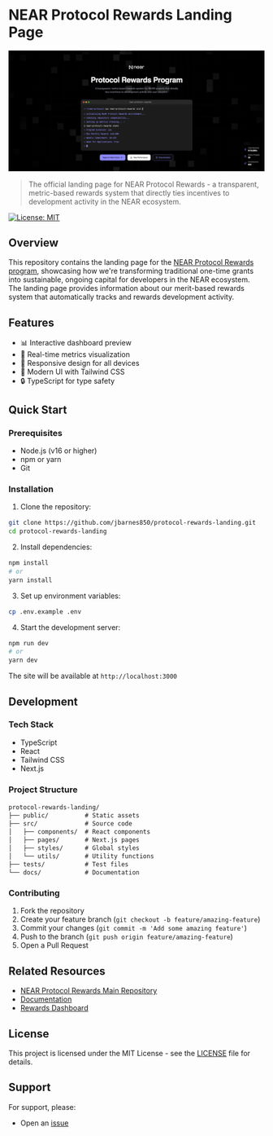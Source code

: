 # NEAR Protocol Rewards Landing Page

![NEAR Protocol Rewards Program](public/og-image.png)

> The official landing page for NEAR Protocol Rewards - a transparent, metric-based rewards system that directly ties incentives to development activity in the NEAR ecosystem.

[![License: MIT](https://img.shields.io/badge/License-MIT-yellow.svg)](https://opensource.org/licenses/MIT)

## Overview

This repository contains the landing page for the [NEAR Protocol Rewards program](https://github.com/jbarnes850/near-protocol-rewards), showcasing how we're transforming traditional one-time grants into sustainable, ongoing capital for developers in the NEAR ecosystem. The landing page provides information about our merit-based rewards system that automatically tracks and rewards development activity.

## Features

- 📊 Interactive dashboard preview
- 🔄 Real-time metrics visualization
- 📱 Responsive design for all devices
- 🎨 Modern UI with Tailwind CSS
- 🔒 TypeScript for type safety

## Quick Start

### Prerequisites

- Node.js (v16 or higher)
- npm or yarn
- Git

### Installation

1. Clone the repository:
```bash
git clone https://github.com/jbarnes850/protocol-rewards-landing.git
cd protocol-rewards-landing
```

2. Install dependencies:
```bash
npm install
# or
yarn install
```

3. Set up environment variables:
```bash
cp .env.example .env
```

4. Start the development server:
```bash
npm run dev
# or
yarn dev
```

The site will be available at `http://localhost:3000`

## Development

### Tech Stack

- TypeScript
- React
- Tailwind CSS
- Next.js

### Project Structure

```
protocol-rewards-landing/
├── public/          # Static assets
├── src/             # Source code
│   ├── components/  # React components
│   ├── pages/       # Next.js pages
│   ├── styles/      # Global styles
│   └── utils/       # Utility functions
├── tests/           # Test files
└── docs/            # Documentation
```

### Contributing

1. Fork the repository
2. Create your feature branch (`git checkout -b feature/amazing-feature`)
3. Commit your changes (`git commit -m 'Add some amazing feature'`)
4. Push to the branch (`git push origin feature/amazing-feature`)
5. Open a Pull Request

## Related Resources

- [NEAR Protocol Rewards Main Repository](https://github.com/jbarnes850/near-protocol-rewards)
- [Documentation](https://github.com/jbarnes850/near-protocol-rewards/tree/main/docs)
- [Rewards Dashboard](https://near-protocol-rewards-dashboard.near.org)

## License

This project is licensed under the MIT License - see the [LICENSE](LICENSE) file for details.

## Support

For support, please:
- Open an [issue](https://github.com/jbarnes850/protocol-rewards-landing/issues)
